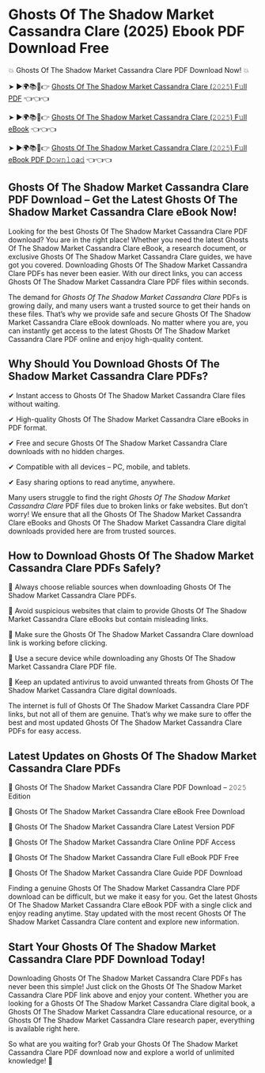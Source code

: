 # Ghosts Of The Shadow Market Cassandra Clare (2025) Ebook PDF Download Free

💥 Ghosts Of The Shadow Market Cassandra Clare PDF Download Now! 💥

➤ ►🌍📚📱👉 [Ghosts Of The Shadow Market Cassandra Clare (𝟸𝟶𝟸𝟻) F𝚞ll PDF](https://getpdf.xyz/ghosts-of-the-shadow-market-cassandra-clare) 👈👈👈


➤ ►🌍📚📱👉 [Ghosts Of The Shadow Market Cassandra Clare (𝟸𝟶𝟸𝟻) F𝚞ll eBook](https://getpdf.xyz/ghosts-of-the-shadow-market-cassandra-clare) 👈👈👈


➤ ►🌍📚📱👉 [Ghosts Of The Shadow Market Cassandra Clare (𝟸𝟶𝟸𝟻) F𝚞ll eBook PDF D𝚘𝚠𝚗𝚕𝚘a𝚍](https://getpdf.xyz/ghosts-of-the-shadow-market-cassandra-clare) 👈👈👈


## Ghosts Of The Shadow Market Cassandra Clare PDF Download – Get the Latest Ghosts Of The Shadow Market Cassandra Clare eBook Now!

Looking for the best Ghosts Of The Shadow Market Cassandra Clare PDF download? You are in the right place! Whether you need the latest Ghosts Of The Shadow Market Cassandra Clare eBook, a research document, or exclusive Ghosts Of The Shadow Market Cassandra Clare guides, we have got you covered. Downloading Ghosts Of The Shadow Market Cassandra Clare PDFs has never been easier. With our direct links, you can access Ghosts Of The Shadow Market Cassandra Clare PDF files within seconds.

The demand for *Ghosts Of The Shadow Market Cassandra Clare* PDFs is growing daily, and many users want a trusted source to get their hands on these files. That’s why we provide safe and secure Ghosts Of The Shadow Market Cassandra Clare eBook downloads. No matter where you are, you can instantly get access to the latest Ghosts Of The Shadow Market Cassandra Clare PDF online and enjoy high-quality content.

## Why Should You Download Ghosts Of The Shadow Market Cassandra Clare PDFs?

✔ Instant access to Ghosts Of The Shadow Market Cassandra Clare files without waiting.

✔ High-quality Ghosts Of The Shadow Market Cassandra Clare eBooks in PDF format.

✔ Free and secure Ghosts Of The Shadow Market Cassandra Clare downloads with no hidden charges.

✔ Compatible with all devices – PC, mobile, and tablets.

✔ Easy sharing options to read anytime, anywhere.

Many users struggle to find the right *Ghosts Of The Shadow Market Cassandra Clare* PDF files due to broken links or fake websites. But don’t worry! We ensure that all the Ghosts Of The Shadow Market Cassandra Clare eBooks and Ghosts Of The Shadow Market Cassandra Clare digital downloads provided here are from trusted sources.

## How to Download Ghosts Of The Shadow Market Cassandra Clare PDFs Safely?

📌 Always choose reliable sources when downloading Ghosts Of The Shadow Market Cassandra Clare PDFs.

📌 Avoid suspicious websites that claim to provide Ghosts Of The Shadow Market Cassandra Clare eBooks but contain misleading links.

📌 Make sure the Ghosts Of The Shadow Market Cassandra Clare download link is working before clicking.

📌 Use a secure device while downloading any Ghosts Of The Shadow Market Cassandra Clare PDF file.

📌 Keep an updated antivirus to avoid unwanted threats from Ghosts Of The Shadow Market Cassandra Clare digital downloads.

The internet is full of Ghosts Of The Shadow Market Cassandra Clare PDF links, but not all of them are genuine. That’s why we make sure to offer the best and most updated Ghosts Of The Shadow Market Cassandra Clare PDFs for easy access.

## Latest Updates on Ghosts Of The Shadow Market Cassandra Clare PDFs

🔹 Ghosts Of The Shadow Market Cassandra Clare PDF Download – 𝟸𝟶𝟸𝟻 Edition

🔹 Ghosts Of The Shadow Market Cassandra Clare eBook Free Download

🔹 Ghosts Of The Shadow Market Cassandra Clare Latest Version PDF

🔹 Ghosts Of The Shadow Market Cassandra Clare Online PDF Access

🔹 Ghosts Of The Shadow Market Cassandra Clare Full eBook PDF Free

🔹 Ghosts Of The Shadow Market Cassandra Clare Guide PDF Download

Finding a genuine Ghosts Of The Shadow Market Cassandra Clare PDF download can be difficult, but we make it easy for you. Get the latest Ghosts Of The Shadow Market Cassandra Clare eBook PDF with a single click and enjoy reading anytime. Stay updated with the most recent Ghosts Of The Shadow Market Cassandra Clare content and explore new information.

## Start Your Ghosts Of The Shadow Market Cassandra Clare PDF Download Today!

Downloading Ghosts Of The Shadow Market Cassandra Clare PDFs has never been this simple! Just click on the Ghosts Of The Shadow Market Cassandra Clare PDF link above and enjoy your content. Whether you are looking for a Ghosts Of The Shadow Market Cassandra Clare digital book, a Ghosts Of The Shadow Market Cassandra Clare educational resource, or a Ghosts Of The Shadow Market Cassandra Clare research paper, everything is available right here.

So what are you waiting for? Grab your Ghosts Of The Shadow Market Cassandra Clare PDF download now and explore a world of unlimited knowledge! 🚀